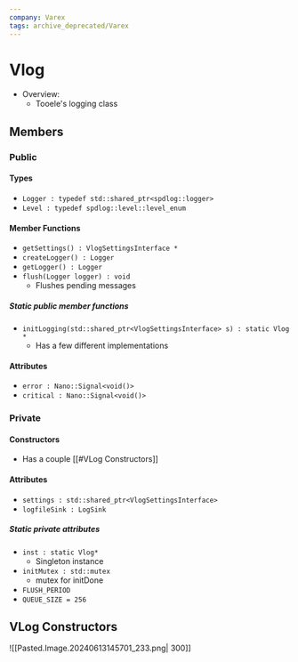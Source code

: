 ```yaml
---
company: Varex
tags: archive_deprecated/Varex
---
```

# Vlog
- Overview:
	- Tooele's logging class

## Members
### Public 
#### Types
- `Logger : typedef std::shared_ptr<spdlog::logger>`
- `Level : typedef spdlog::level::level_enum`

#### Member Functions
- `getSettings() : VlogSettingsInterface *`
- `createLogger() : Logger`
- `getLogger() : Logger`
- `flush(Logger logger) : void`
	- Flushes pending messages

##### Static public member functions
- `initLogging(std::shared_ptr<VlogSettingsInterface> s) : static Vlog *`
	- Has a few different implementations

#### Attributes
- `error : Nano::Signal<void()>`
- `critical : Nano::Signal<void()>`

### Private
#### Constructors
- Has a couple [[#VLog Constructors]]

#### Attributes
- `settings : std::shared_ptr<VlogSettingsInterface>`
- `logfileSink : LogSink`

##### Static private attributes
- `inst : static Vlog*`
	- Singleton instance
- `initMutex : std::mutex`
	- mutex for initDone
- `FLUSH_PERIOD`
- `QUEUE_SIZE = 256`

## VLog Constructors
![[Pasted.Image.20240613145701_233.png| 300]]

